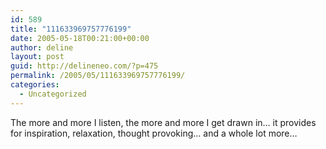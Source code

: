 ```yaml
---
id: 589
title: "111633969757776199"
date: 2005-05-18T00:21:00+00:00
author: deline
layout: post
guid: http://delineneo.com/?p=475
permalink: /2005/05/111633969757776199/
categories:
  - Uncategorized
---
```

The more and more I listen, the more and more I get drawn in&#8230; it provides for inspiration, relaxation, thought provoking&#8230; and a whole lot more&#8230;
